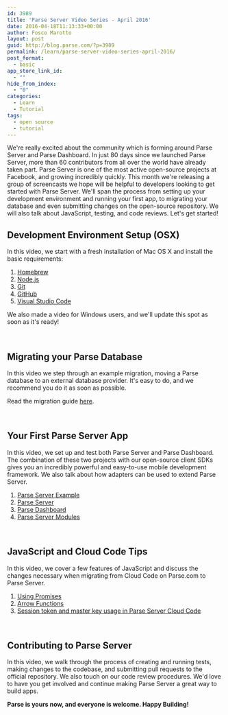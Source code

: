 ```yaml
---
id: 3989
title: 'Parse Server Video Series - April 2016'
date: 2016-04-18T11:13:33+00:00
author: Fosco Marotto
layout: post
guid: http://blog.parse.com/?p=3989
permalink: /learn/parse-server-video-series-april-2016/
post_format:
  - basic
app_store_link_id:
  - ""
hide_from_index:
  - "0"
categories:
  - Learn
  - Tutorial
tags:
  - open source
  - tutorial
---
```

We're really excited about the community which is forming around Parse Server and Parse Dashboard. In just 80 days since we launched Parse Server, more than 60 contributors from all over the world have already taken part. Parse Server is one of the most active open-source projects at Facebook, and growing incredibly quickly. This month we're releasing a group of screencasts we hope will be helpful to developers looking to get started with Parse Server. We'll span the process from setting up your development environment and running your first app, to migrating your database and even submitting changes on the open-source repository. We will also talk about JavaScript, testing, and code reviews. Let's get started!

## Development Environment Setup (OSX)



In this video, we start with a fresh installation of Mac OS X and install the basic requirements:

<ol class="standard-list">
  <li>
    <a href="http://brew.sh" target="_blank">Homebrew</a>
  </li>
  <li>
    <a href="https://nodejs.org" target="_blank">Node.js</a>
  </li>
  <li>
    <a href="https://git-scm.com" target="_blank">Git</a>
  </li>
  <li>
    <a href="https://github.com" target="_blank">GitHub</a>
  </li>
  <li>
    <a href="https://code.visualstudio.com" target="_blank">Visual Studio Code</a>
  </li>
</ol>

We also made a video for Windows users, and we'll update this spot as soon as it's ready!

&nbsp;

## Migrating your Parse Database



In this video we step through an example migration, moving a Parse database to an external database provider. It's easy to do, and we recommend you do it as soon as possible.

Read the migration guide <a href="https://github.com/ParsePlatform/parse-server/wiki/Migrating-an-Existing-Parse-App" target="_blank">here</a>.

&nbsp;

## Your First Parse Server App



In this video, we set up and test both Parse Server and Parse Dashboard. The combination of these two projects with our open-source client SDKs gives you an incredibly powerful and easy-to-use mobile development framework. We also talk about how adapters can be used to extend Parse Server.

<ol class="standard-list">
  <li>
    <a href="https://github.com/parseplatform/parse-server-example" target="_blank">Parse Server Example</a>
  </li>
  <li>
    <a href="https://github.com/parseplatform/parse-server" target="_blank">Parse Server</a>
  </li>
  <li>
    <a href="https://github.com/parseplatform/parse-dashboard" target="_blank">Parse Dashboard</a>
  </li>
  <li>
    <a href="https://github.com/parse-server-modules" target="_blank">Parse Server Modules</a>
  </li>
</ol>

&nbsp;

## JavaScript and Cloud Code Tips



In this video, we cover a few features of JavaScript and discuss the changes necessary when migrating from Cloud Code on Parse.com to Parse Server.

<ol class="standard-list">
  <li>
    <a href="http://blog.parse.com/learn/engineering/whats-so-great-about-javascript-promises/" target="_blank">Using Promises</a>
  </li>
  <li>
    <a href="https://developer.mozilla.org/en-US/docs/Web/JavaScript/Reference/Functions/Arrow_functions" target="_blank">Arrow Functions</a>
  </li>
  <li>
    <a href="https://github.com/ParsePlatform/parse-server/wiki/Compatibility-with-Hosted-Parse#cloud-code" target="_blank">Session token and master key usage in Parse Server Cloud Code</a>
  </li>
</ol>

&nbsp;

## Contributing to Parse Server



In this video, we walk through the process of creating and running tests, making changes to the codebase, and submitting pull requests to the official repository. We also touch on our code review procedures. We'd love to have you get involved and continue making Parse Server a great way to build apps.

**Parse is yours now, and everyone is welcome. Happy Building!**
